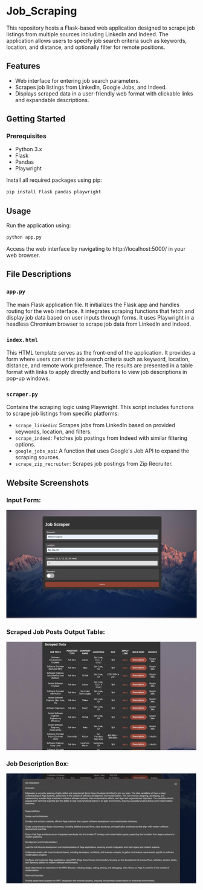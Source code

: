 # Job_Scraping

This repository hosts a Flask-based web application designed to scrape job listings from multiple sources including LinkedIn and Indeed. The application allows users to specify job search criteria such as keywords, location, and distance, and optionally filter for remote positions.

## Features

- Web interface for entering job search parameters.
- Scrapes job listings from LinkedIn, Google Jobs, and Indeed.
- Displays scraped data in a user-friendly web format with clickable links and expandable descriptions.

## Getting Started

### Prerequisites

- Python 3.x
- Flask
- Pandas
- Playwright

Install all required packages using pip:

```bash
pip install Flask pandas playwright
```

## Usage
Run the application using:

```bash
python app.py
```

Access the web interface by navigating to http://localhost:5000/ in your web browser.

## File Descriptions

### `app.py`

The main Flask application file. It initializes the Flask app and handles routing for the web interface. It integrates scraping functions that fetch and display job data based on user inputs through forms. It uses Playwright in a headless Chromium browser to scrape job data from LinkedIn and Indeed.

### `index.html`

This HTML template serves as the front-end of the application. It provides a form where users can enter job search criteria such as keyword, location, distance, and remote work preference. The results are presented in a table format with links to apply directly and buttons to view job descriptions in pop-up windows.

### `scraper.py`

Contains the scraping logic using Playwright. This script includes functions to scrape job listings from specific platforms:
- `scrape_linkedin`: Scrapes jobs from LinkedIn based on provided keywords, location, and filters.
- `scrape_indeed`: Fetches job postings from Indeed with similar filtering options.
- `google_jobs_api`: A function that uses Google's Job API to expand the scraping sources.
- `scrape_zip_recruiter`: Scrapes job postings from Zip Recruiter.

## Website Screenshots
### Input Form:
![Input Form Image](./site_screenshots/input_form_image.png)

### Scraped Job Posts Output Table:
![Data Table Image](./site_screenshots/scraped_date_table_image.png)

### Job Description Box:
![Description Box Image](./site_screenshots/description_box_image.png)

